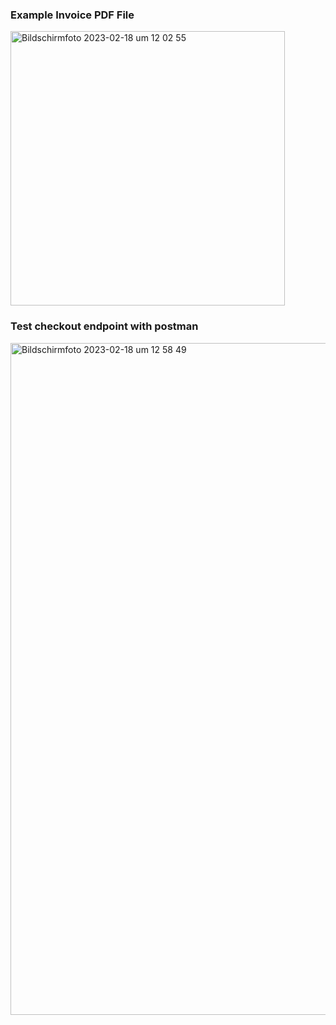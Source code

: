 
### Example Invoice PDF File 

<img width="439" alt="Bildschirm­foto 2023-02-18 um 12 02 55" src="https://user-images.githubusercontent.com/19529004/219864414-c10e935c-56df-41e1-a519-aa57a1d63f48.png">

### Test checkout endpoint with postman

<img width="1075" alt="Bildschirm­foto 2023-02-18 um 12 58 49" src="https://user-images.githubusercontent.com/19529004/219864522-5687bae9-b3f1-4ce7-bff3-f2ed3e870ab7.png">

